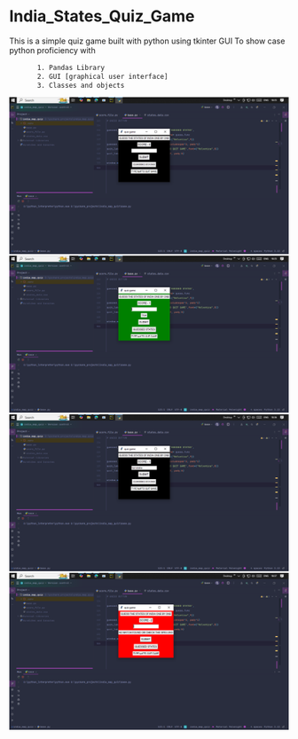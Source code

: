 # India_States_Quiz_Game
This is a simple quiz game built with python using tkinter GUI
To show case  python proficiency with

           1. Pandas Library
           2. GUI [graphical user interface]
           3. Classes and objects
           

![intro image](Screenshot(25).png)           
![true_image](./Screenshot(26).png) 
![norm_image](./Screenshot(27).png) 
![false_image](./Screenshot(28).png)


